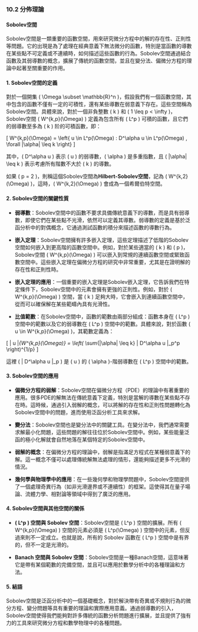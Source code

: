 ### 10.2 分佈理論  
#### Sobolev空間

Sobolev空間是一類重要的函數空間，用來研究微分方程中的解的存在性、正則性等問題。它的出現是為了處理在經典意義下無法微分的函數，特別是當函數的導數在某些點不可定義或不連續時，如何描述這些函數的行為。Sobolev空間通過結合函數及其弱導數的概念，擴展了傳統的函數空間，並且在變分法、偏微分方程的理論中起著至關重要的作用。

#### 1. Sobolev空間的定義

對於一個開集 \( \Omega \subset \mathbb{R}^n \)，假設我們有一個函數空間，其中包含的函數不僅有一定的可積性，還有某些導數在弱意義下存在。這些空間稱為Sobolev空間。具體來說，對於一個非負整數 \( k \) 和 \( 1 \leq p < \infty \)，Sobolev空間 \( W^{k,p}(\Omega) \) 定義為包含所有 \( L^p \) 可積的函數，且它們的弱導數至多為 \( k \) 阶的可積函數，即：

\[
W^{k,p}(\Omega) = \left\{ u \in L^p(\Omega) : D^\alpha u \in L^p(\Omega) \, \forall |\alpha| \leq k \right\}
\]

其中，\( D^\alpha u \) 表示 \( u \) 的弱導數，\( \alpha \) 是多重指數，且 \( |\alpha| \leq k \) 表示考慮所有階數不大於 \( k \) 的導數。

如果 \( p = 2 \)，則稱這個Sobolev空間為**Hilbert-Sobolev空間**，記為 \( W^{k,2}(\Omega) \)，這時，\( W^{k,2}(\Omega) \) 會成為一個希爾伯特空間。

#### 2. Sobolev空間的關鍵性質

- **弱導數**：Sobolev空間中的函數不要求具備傳統意義下的導數，而是具有弱導數，即使它們在某些點不光滑，依然可以定義其導數。弱導數的定義是基於泛函分析中的對偶概念，它通過測試函數的積分來描述函數的導數行為。

- **嵌入定理**：Sobolev空間擁有許多嵌入定理，這些定理描述了低階的Sobolev空間如何嵌入到更高階的函數空間中。例如，對於某些適當的 \( k \) 和 \( p \)，Sobolev空間 \( W^{k,p}(\Omega) \) 可以嵌入到常規的連續函數空間或緊致函數空間中。這些嵌入定理在偏微分方程的研究中非常重要，尤其是在證明解的存在性和正則性時。

- **嵌入定理的應用**：一個重要的嵌入定理是Sobolev嵌入定理，它告訴我們在特定條件下，Sobolev空間中的元素會擁有更強的正則性。例如，對於 \( W^{k,p}(\Omega) \) 空間，當 \( k \) 足夠大時，它會嵌入到連續函數空間中，從而可以確保解在某些範疇內具有光滑性。

- **比值範數**：在Sobolev空間中，函數的範數由兩部分組成：函數本身在 \( L^p \) 空間中的範數以及它的弱導數在 \( L^p \) 空間中的範數。具體來說，對於函數 \( u \in W^{k,p}(\Omega) \)，其範數定義為：

\[
\| u \|_{W^{k,p}(\Omega)} = \left( \sum_{|\alpha| \leq k} \| D^\alpha u \|_p^p \right)^{1/p}
\]

這裡 \( \| D^\alpha u \|_p \) 是 \( u \) 的 \( \alpha \)-階弱導數在 \( L^p \) 空間中的範數。

#### 3. Sobolev空間的應用

- **偏微分方程的弱解**：Sobolev空間在偏微分方程（PDE）的理論中有著重要的應用。很多PDE的解無法在傳統意義下定義，特別是當解的導數在某些點不存在時。這時候，通過引入弱解的概念，可以將解的存在性和正則性問題轉化為Sobolev空間中的問題，進而使用泛函分析工具來求解。

- **變分法**：Sobolev空間也是變分法中的關鍵工具。在變分法中，我們通常需要求解最小化問題，這些問題的解往往位於Sobolev空間中。例如，某些能量泛函的極小化解就會自然地落在某個特定的Sobolev空間中。

- **弱解的概念**：在偏微分方程的理論中，弱解是指滿足方程式在某種弱意義下的解。這一概念不僅可以處理傳統解無法處理的情形，還能夠描述更多不光滑的情況。

- **幾何學與物理學中的應用**：在一些幾何學和物理學問題中，Sobolev空間提供了一個處理奇異行為（如非光滑邊界或不連續性）的框架。這使得其在量子場論、流體力學、相對論等領域中得到了廣泛的應用。

#### 4. Sobolev空間與其他空間的關係

- **\( L^p \) 空間與 Sobolev 空間**：Sobolev空間是 \( L^p \) 空間的擴展。所有 \( W^{k,p}(\Omega) \) 空間的元素必須是 \( L^p(\Omega) \) 空間中的元素，但反過來則不一定成立。也就是說，所有的 Sobolev 函數在 \( L^p \) 空間中是有界的，但不一定是光滑的。

- **Banach 空間與 Sobolev 空間**：Sobolev空間是一種Banach空間，這意味著它是帶有某個範數的完備空間，並且可以應用於數學分析中的各種理論和方法。

#### 5. 結語

Sobolev空間是泛函分析中的一個基礎概念，對於解決帶有奇異或不規則行為的微分方程、變分問題等具有重要的理論和實際應用意義。通過弱導數的引入，Sobolev空間使得我們能夠對許多傳統的函數分析問題進行擴展，並且提供了強有力的工具來研究微分方程和數學物理中的各種問題。
